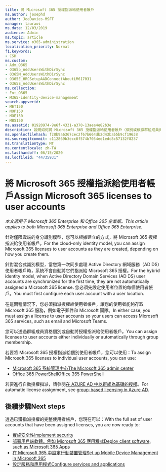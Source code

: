 ```yaml
---
title: 將 Microsoft 365 授權指派給使用者帳戶
ms.author: josephd
author: JoeDavies-MSFT
manager: laurawi
ms.date: 12/03/2019
audience: Admin
ms.topic: article
ms.service: o365-administration
localization_priority: Normal
f1.keywords:
- CSH
ms.custom:
- Adm_O365
- O365p_AddUsersWithDirSync
- O365M_AddUsersWithDirSync
- O365E_HRCSetupAADConnectAboutLM617031
- O365E_AddUsersWithDirSync
ms.collection:
- Ent_O365
- M365-identity-device-management
search.appverid:
- MET150
- MOP150
- MOE150
- MBS150
ms.assetid: 01920974-9e6f-4331-a370-13aea4e82b3e
description: 說明如何將 Microsoft 365 授權指派給使用者帳戶（個別或根據群組成員資格）。
ms.openlocfilehash: f28b9a6367cec2f67b664db2d43ba55b9cf19638
ms.sourcegitcommit: c112869b3ecc0f574b7054ee1edc8c57132f8237
ms.translationtype: MT
ms.contentlocale: zh-TW
ms.lasthandoff: 06/15/2020
ms.locfileid: "44735931"
---
```

# <a name="assign-microsoft-365-licenses-to-user-accounts"></a><span data-ttu-id="e3865-103">將 Microsoft 365 授權指派給使用者帳戶</span><span class="sxs-lookup"><span data-stu-id="e3865-103">Assign Microsoft 365 licenses to user accounts</span></span>

<span data-ttu-id="e3865-104">*本文適用于 Microsoft 365 Enterprise 和 Office 365 企業版。*</span><span class="sxs-lookup"><span data-stu-id="e3865-104">*This article applies to both Microsoft 365 Enterprise and Office 365 Enterprise.*</span></span>

<span data-ttu-id="e3865-105">針對僅限雲端的身分識別模型，您可以根據建立的方式，將 Microsoft 365 授權指派給使用者帳戶。</span><span class="sxs-lookup"><span data-stu-id="e3865-105">For the cloud-only identity model, you can assign Microsoft 365 licenses to user accounts as they are created, depending on how you create them.</span></span>

<span data-ttu-id="e3865-106">針對混合式識別模型，當您第一次同步處理 Active Directory 網域服務（AD DS）使用者帳戶時，系統不會自動將它們指派給 Microsoft 365 授權。</span><span class="sxs-lookup"><span data-stu-id="e3865-106">For the hybrid identity model, when Active Directory Domain Services (AD DS) user accounts are synchronized for the first time, they are not automatically assigned a Microsoft 365 license.</span></span> <span data-ttu-id="e3865-107">您必須先設定使用者位置的每個使用者帳戶。</span><span class="sxs-lookup"><span data-stu-id="e3865-107">You must first configure each user account with a user location.</span></span>

<span data-ttu-id="e3865-108">在這兩種情況下，您必須指派授權給使用者帳戶，讓您的使用者能夠存取 Microsoft 365 服務，例如電子郵件和 Microsoft 團隊。</span><span class="sxs-lookup"><span data-stu-id="e3865-108">In either case, you must assign a license to user accounts so your users can access Microsoft 365 services, such as email and Microsoft Teams.</span></span>

<span data-ttu-id="e3865-109">您可以透過群組成員資格個別或自動將授權指派給使用者帳戶。</span><span class="sxs-lookup"><span data-stu-id="e3865-109">You can assign licenses to user accounts either individually or automatically through group membership.</span></span>

<span data-ttu-id="e3865-110">若要將 Microsoft 365 授權指派給個別使用者帳戶，您可以使用：</span><span class="sxs-lookup"><span data-stu-id="e3865-110">To assign Microsoft 365 licenses to individual user accounts, you can use:</span></span>

- [<span data-ttu-id="e3865-111">Microsoft 365 系統管理中心</span><span class="sxs-lookup"><span data-stu-id="e3865-111">The Microsoft 365 admin center</span></span>](https://docs.microsoft.com/microsoft-365/admin/manage/assign-licenses-to-users)
- [<span data-ttu-id="e3865-112">Office 365 PowerShell</span><span class="sxs-lookup"><span data-stu-id="e3865-112">Office 365 PowerShell</span></span>](https://docs.microsoft.com/office365/enterprise/powershell/assign-licenses-to-user-accounts-with-office-365-powershell)

<span data-ttu-id="e3865-113">若要進行自動授權指派，請參閱[在 AZURE AD 中以群組為基礎的授權](https://docs.microsoft.com/azure/active-directory/fundamentals/active-directory-licensing-whatis-azure-portal)。</span><span class="sxs-lookup"><span data-stu-id="e3865-113">For automatic license assignment, see [group-based licensing in Azure AD](https://docs.microsoft.com/azure/active-directory/fundamentals/active-directory-licensing-whatis-azure-portal).</span></span>

## <a name="next-steps"></a><span data-ttu-id="e3865-114">後續步驟</span><span class="sxs-lookup"><span data-stu-id="e3865-114">Next steps</span></span>

<span data-ttu-id="e3865-115">透過已獲指派授權的完整使用者帳戶，您現在可以：</span><span class="sxs-lookup"><span data-stu-id="e3865-115">With the full set of user accounts that have been assigned licenses, you are now ready to:</span></span>

- [<span data-ttu-id="e3865-116">實施安全性</span><span class="sxs-lookup"><span data-stu-id="e3865-116">Implement security</span></span>](https://docs.microsoft.com/microsoft-365/security/office-365-security/security-roadmap)
- [<span data-ttu-id="e3865-117">部署用戶端軟體，例如 Microsoft 365 應用程式</span><span class="sxs-lookup"><span data-stu-id="e3865-117">Deploy client software, such as Microsoft 365 Apps</span></span>](https://docs.microsoft.com/DeployOffice/deployment-guide-microsoft-365-apps)
- [<span data-ttu-id="e3865-118">在 Microsoft 365 中設定行動裝置管理</span><span class="sxs-lookup"><span data-stu-id="e3865-118">Set up Mobile Device Management in Microsoft 365</span></span>](https://support.office.com/article/set-up-mobile-device-management-mdm-in-office-365-dd892318-bc44-4eb1-af00-9db5430be3cd)
- [<span data-ttu-id="e3865-119">設定服務和應用程式</span><span class="sxs-lookup"><span data-stu-id="e3865-119">Configure services and applications</span></span>](configure-services-and-applications.md)
